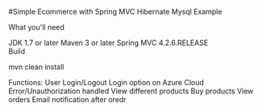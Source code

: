 #Simple Ecommerce with Spring MVC Hibernate Mysql Example 

What you'll need

JDK 1.7 or later
Maven 3 or later
Spring MVC 4.2.6.RELEASE  
Build

mvn clean install   

Functions:
User Login/Logout
Login option on Azure Cloud 
Error/Unauthorization handled
View different products
Buy products
View orders
Email notification after oredr

